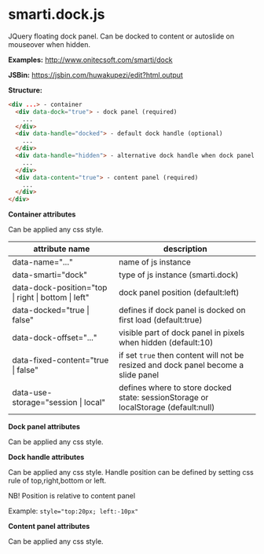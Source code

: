 # smarti.dock.js

JQuery floating dock panel. Can be docked to content or autoslide on mouseover when hidden.

<b>Examples:</b> http://www.onitecsoft.com/smarti/dock

<b>JSBin:</b> https://jsbin.com/huwakupezi/edit?html,output

<b>Structure:</b>

```html
<div ...> - container
  <div data-dock="true"> - dock panel (required)
    ...
  </div>
  <div data-handle="docked"> - default dock handle (optional)
    ...
  </div>
  <div data-handle="hidden"> - alternative dock handle when dock panel is hidden (optional)
    ...
  </div>
  <div data-content="true"> - content panel (required)
    ...
  </div>
</div>
```
<b>Container attributes</b>

Can be applied any css style.

attribute name | description
--- | ---
data-name="..." | name of js instance
data-smarti="dock" | type of js instance (smarti.dock)
data-dock-position="top \| right \| bottom \| left" | dock panel position (default:left)
data-docked="true \| false" | defines if dock panel is docked on first load (default:true)
data-dock-offset="..." | visible part of dock panel in pixels when hidden (default:10)
data-fixed-content="true \| false" | if set `true` then content will not be resized and dock panel become a slide panel
data-use-storage="session \| local" | defines where to store docked state: sessionStorage or localStorage (default:null)

<b>Dock panel attributes</b>

Can be applied any css style.

<b>Dock handle attributes</b>

Can be applied any css style. Handle position can be defined by setting css rule of top,right,bottom or left.

NB! Position is relative to content panel

Example: `style="top:20px; left:-10px"`

<b>Content panel attributes</b>

Can be applied any css style.
